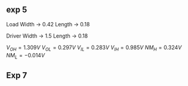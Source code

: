 
## exp 5
Load
Width -> 0.42
Length -> 0.18

Driver
Width -> 1.5
Length -> 0.18

$V_{OH} = 1.309 V$
$V_{OL} = 0.297 V$
$V_{IL} = 0.283 V$
$V_{IH} = 0.985 V$
$NM_{H} = 0.324 V$
$NM_L = -0.014 V$

## Exp 7

